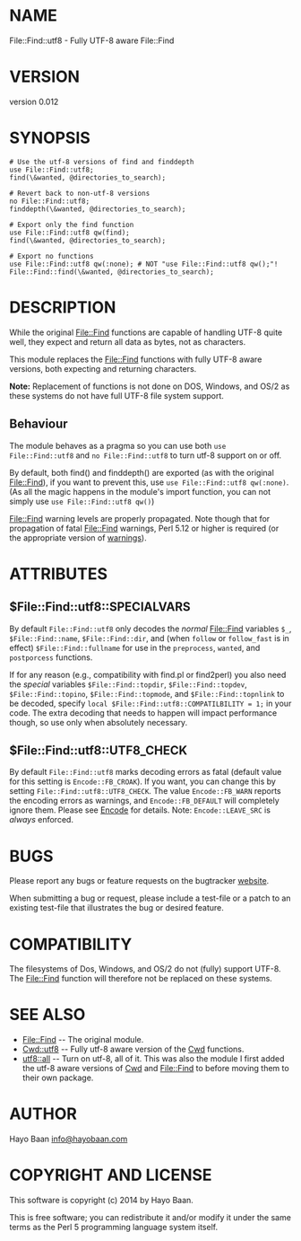 # NAME

File::Find::utf8 - Fully UTF-8 aware File::Find

# VERSION

version 0.012

# SYNOPSIS

    # Use the utf-8 versions of find and finddepth
    use File::Find::utf8;
    find(\&wanted, @directories_to_search);

    # Revert back to non-utf-8 versions
    no File::Find::utf8;
    finddepth(\&wanted, @directories_to_search);

    # Export only the find function
    use File::Find::utf8 qw(find);
    find(\&wanted, @directories_to_search);

    # Export no functions
    use File::Find::utf8 qw(:none); # NOT "use File::Find::utf8 qw();"!
    File::Find::find(\&wanted, @directories_to_search);

# DESCRIPTION

While the original [File::Find](https://metacpan.org/pod/File::Find) functions are capable of handling
UTF-8 quite well, they expect and return all data as bytes, not as
characters.

This module replaces the [File::Find](https://metacpan.org/pod/File::Find) functions with fully UTF-8
aware versions, both expecting and returning characters.

**Note:** Replacement of functions is not done on DOS, Windows, and OS/2
as these systems do not have full UTF-8 file system support.

## Behaviour

The module behaves as a pragma so you can use both `use
File::Find::utf8` and `no File::Find::utf8` to turn utf-8 support on
or off.

By default, both find() and finddepth() are exported (as with the original
[File::Find](https://metacpan.org/pod/File::Find)), if you want to prevent this, use `use File::Find::utf8
qw(:none)`. (As all the magic happens in the module's import function,
you can not simply use `use File::Find::utf8 qw()`)

[File::Find](https://metacpan.org/pod/File::Find) warning levels are properly propagated. Note though that
for propagation of fatal [File::Find](https://metacpan.org/pod/File::Find) warnings, Perl 5.12 or higher
is required (or the appropriate version of [warnings](https://metacpan.org/pod/warnings)).

# ATTRIBUTES

## $File::Find::utf8::SPECIALVARS

By default `File::Find::utf8` only decodes the _normal_
[File::Find](https://metacpan.org/pod/File::Find) variables `$_`, `$File::Find::name`,
`$File::Find::dir`, and (when `follow` or `follow_fast` is in
effect) `$File::Find::fullname` for use in the `preprocess`,
`wanted`, and `postporcess` functions.

If for any reason (e.g., compatibility with find.pl or find2perl) you
also need the _special_ variables `$File::Find::topdir`,
`$File::Find::topdev`, `$File::Find::topino`,
`$File::Find::topmode`, and `$File::Find::topnlink` to be decoded,
specify `local $File::Find::utf8::COMPATILBILITY = 1;` in your
code. The extra decoding that needs to happen will impact performance
though, so use only when absolutely necessary.

## $File::Find::utf8::UTF8\_CHECK

By default `File::Find::utf8` marks decoding errors as fatal (default value
for this setting is `Encode::FB_CROAK`). If you want, you can change this by
setting `File::Find::utf8::UTF8_CHECK`. The value `Encode::FB_WARN` reports
the encoding errors as warnings, and `Encode::FB_DEFAULT` will completely
ignore them. Please see [Encode](https://metacpan.org/pod/Encode) for details. Note: `Encode::LEAVE_SRC` is
_always_ enforced.

# BUGS

Please report any bugs or feature requests on the bugtracker
[website](https://github.com/HayoBaan/File-Find-utf8/issues).

When submitting a bug or request, please include a test-file or a
patch to an existing test-file that illustrates the bug or desired
feature.

# COMPATIBILITY

The filesystems of Dos, Windows, and OS/2 do not (fully) support
UTF-8. The [File::Find](https://metacpan.org/pod/File::Find) function will therefore not be replaced on these
systems.

# SEE ALSO

- [File::Find](https://metacpan.org/pod/File::Find) -- The original module.
- [Cwd::utf8](https://metacpan.org/pod/Cwd::utf8) -- Fully utf-8 aware version of the [Cwd](https://metacpan.org/pod/Cwd) functions.
- [utf8::all](https://metacpan.org/pod/utf8::all) -- Turn on utf-8, all of it. This was also the module I first added the utf-8 aware versions of [Cwd](https://metacpan.org/pod/Cwd) and [File::Find](https://metacpan.org/pod/File::Find) to before moving them to their own package.

# AUTHOR

Hayo Baan <info@hayobaan.com>

# COPYRIGHT AND LICENSE

This software is copyright (c) 2014 by Hayo Baan.

This is free software; you can redistribute it and/or modify it under
the same terms as the Perl 5 programming language system itself.
